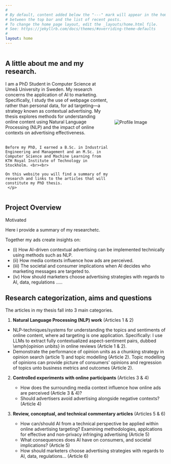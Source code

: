 ```yaml
---
#
# By default, content added below the "---" mark will appear in the home page
# between the top bar and the list of recent posts.
# To change the home page layout, edit the _layouts/home.html file.
# See: https://jekyllrb.com/docs/themes/#overriding-theme-defaults
#
layout: home
---
```


<!-- <div style="display: flex; align-items: center; gap: 20px;"> -->
<!-- <div style="display: flex; align-items: center; gap: 20px; flex-direction: row-reverse;">
  <!-- Image with circular style and max-width -->
  <!-- <img style="border-radius: 10%; max-width: 250px;" src="{{ '/assets/images/profile_light.png' | relative_url }}" alt="Profile Image"> -->
  <!-- Text and Title next to the image -->
  <!-- <div>
    <h2>A little bit about me.</h2>
    <p>I am a PhD Student from Umeå. I am a PhD Student from Umeå. I am a PhD Student from Umeå. I am a PhD Student from Umeå.  </p>
  </div>
</div> -->

<div style="
  display: flex;
  align-items: center;
  gap: 20px;
  flex-direction: row-reverse;
  flex-wrap: wrap;">
  <!-- Image with circular style and max-width -->
  <img style="border-radius: 10%; max-width: 250px; flex: 1; min-width: 150px; margin: 0 auto;"
       src="{{ '/assets/images/profile_light.png' | relative_url }}"
       alt="Profile Image">
  <!-- Text and Title below the image -->
  <div style="flex: 2; min-width: 200px; text-align: left;">
    <h2><strong>A little about me and my research.</strong></h2>
    <p> I am a PhD Student in Computer Science at Umeå University in Sweden. My research concerns the application of AI to marketing. Specifically, I study the use of webpage content, rather than personal data, for ad targeting—a strategy known as contextual advertising. My thesis explores methods for understanding online content using Natural Language Processing (NLP) and the impact of online contexts on advertising effectiveness. 
     <br><br>
    <!-- My thesis includes articles on which explores (i) how natural language processing (NLP) can be leveraged to analyze online content, (ii) examines the impact of online contexts on advertising effectiveness and (iii) the implications on consumers and advertisers of contextual versus personal advertising. <br><br> -->

    Before my PhD, I earned a B.Sc. in Industrial Engineering and Management and an M.Sc. in Computer Science and Machine Learning from KTH Royal Institute of Technology in Stockholm. <br><br>

    On this website you will find a summary of my research and links to the articles that will constitute my PhD thesis.    
     </p>
  </div>
</div>



<!-- <div style="display: flex; align-items: center; gap: 20px;"> -->
<!-- <div style="display: flex; align-items: center; gap: 20px; flex-direction: row-reverse;">
  <div>
    <h2>AI-Driven Contextual Advertising</h2>
    <p>I am a PhD Student from Umeå. I am a PhD Student from Umeå. I am a PhD Student from Umeå. I am a PhD Student from Umeå.  </p>
  </div>
</div> -->



## **Project Overview**

Motivated

Here i provide a summary of my researchetc.

Together my ads create insights on:  
- (i) How AI-driven contextual advertising can be implemented technically using methods such as NLP.  
- (ii) How media contexts influence how ads are perceived.  
- (iii) The societal and consumer implications when AI decides who marketing messages are targeted to.
- (iv) How should marketers choose advertising strategies with regards to AI, data, regulations .....

## **Research categorization, aims and questions**

The articles in my thesis fall into 3 main categories.

1. **Natural Language Processing (NLP) work** (Articles 1 & 2) <br>
  - NLP-techniques/systems for understanding the topics and sentiments of online content, where ad targeting is one application. Specifically: I use LLMs to extract fully contextualized aspect-sentiment pairs, dubbed \emph{opinion unbits} in online reviews (Article 1 & 2).  
  - Demonstrate the performance of opinion units as a chunking strategy in opinion search (article 1) and topic modelling (Article 2). Topic modelling of opinions can provide picture of consumers' opinions and regression of topics unto business metrics and outcomes  (Article 2).

2. **Controlled experiments with online participants** (Articles 3 & 4) <br>
   - How does the surrounding media context influence how online ads are perceived (Article 3 & 4)?
   - Should advertisers avoid advertising alongside negative contexts? (Article 4)

3. **Review, conceptual, and technical commentary articles** (Articles 5 & 6) <br>
   - How can/should AI from a technical perspective be applied within online advertising targeting? Examining methodologies, applcations for effective and non-privacy infringing advertising (Article 5)  
   - What consequences does AI have on consumers, and societal implications? (Article 5)  
   - How should marketers choose advertising strategies with regards to AI, data, regulations... (Article 6)

<!--
# Articles listed
Link to an article.
[Download the Opinion Units PDF]({{ '/assets/articles/opinion_unit.pdf' | relative_url }}) -->
